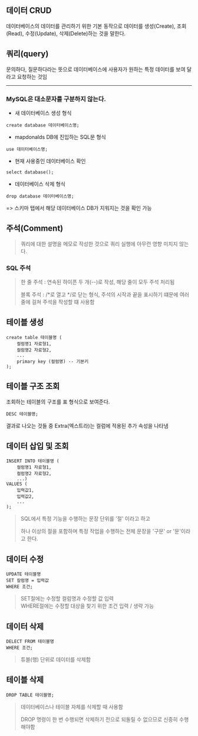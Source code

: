 ## 데이터 CRUD
데이터베이스의 데이터를 관리하기 위한 기본 동작으로 데이터를 생성(Create), 조회(Read), 수정(Update), 삭제(Delete)하는 것을 말한다. 

## 쿼리(query)
문의하다, 질문하다라는 뜻으로 데이터베이스에 사용자가 원하는 특정 데이터를 보여 달라고 요청하는 것임 

---
### MySQL은 대소문자를 구분하지 않는다. 

- 새 데이터베이스 생성 형식 
```
create database 데이터베이스명;
```

- mapdonalds DB에 진입하는 SQL문 형식
```
use 데이터베이스명; 
```

- 현재 사용중인 데이터베이스 확인 
```
select database();
```

- 데이터베이스 삭제 형식
```
drop database 데이터베이스명;
```

=> 스키마 탭에서 해당 데이터베이스 DB가 지워지는 것을 확인 가능 

## 주석(Comment)
> 쿼리에 대한 설명을 메모로 작성한 것으로 쿼리 실행에 아무런 영향 미치지 않는다. 

### SQL 주석
> 한 줄 주석 : 연속된 하이픈 두 개(--)로 작성, 해당 줄이 모두 주석 처리됨   
> 
>블록 주석 : /*로 열고 */로 닫는 형식, 주석의 시작과 끝을 표시하기 떄문에 여러 줄에 걸쳐 주석을 작성할 떄 사용함 


## 테이블 생성 
```
create table 테이블명 (
    컬럼명1 자료형1,
    컬럼명2 자료형2,
    ...
    primary key (컬럼명) -- 기본키
);
```

## 테이블 구조 조회
조회하는 테이블의 구조를 표 형식으로 보여준다.
```
DESC 테이블명;
```
결과로 나오는 것들 중 Extra(엑스트라)는 컬럼에 적용된 추가 속성을 나타냄 

## 데이터 삽입 및 조회
```
INSERT INTO 테이블명 (
    컬럼명1 자료형1,
    컬럼명2 자료형2,
    ...)
VALUES (
    입력값1, 
    입력값2, 
    ...
);
```

> SQL에서 특정 기능을 수행하는 문장 단위를 '절' 이라고 하고   
> 
> 하나 이상의 절을 포함하며 특정 작업을 수행하는 전체 문장을 '구문' or '문'이라고 한다. 

## 데이터 수정 
```
UPDATE 테이블명
SET 칼럼명 = 입력값 
WHERE 조건;
```
> SET절에는 수정할 컬럼명과 수정할 값 입력   
> WHERE절에는 수정할 대상을 찾기 위한 조건 입력 / 생략 가능 

## 데이터 삭제
```
DELECT FROM 테이블명
WHERE 조건;
```
> 튜블(행) 단위로 데이터를 삭제함 

## 테이블 삭제
```
DROP TABLE 테이블명;
```
> 데이터베이스나 테이블 자체를 삭제할 때 사용함 
> 
> DROP 명령이 한 번 수행되면 삭제하기 전으로 되돌릴 수 없으므로 신중히 수행해야함 